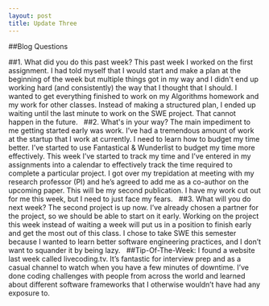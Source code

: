 ```yaml
---
layout: post
title: Update Three
---
```


##Blog Questions

##1. What did you do this past week?
This past week I worked on the first assignment. I had told myself that I would start and make a plan at the beginning of the week but multiple things got in my way and I didn't end up working hard (and consistently) the way that I thought that I should. I wanted to get everything finished to work on my Algorithms homework and my work for other classes. Instead of making a structured plan, I ended up waiting until the last minute to work on the SWE project. That cannot happen in the future.
 
##2. What's in your way?
The main impediment to me getting started early was work. I’ve had a tremendous amount of work at the startup that I work at currently. I need to learn how to budget my time better. I’ve started to use Fantastical & Wunderlist to budget my time more effectively. This week I’ve started to track my time and I’ve entered in my assignments into a calendar to effectively track the time required to complete a particular project. I got over my trepidation at meeting with my research professor (PI) and he’s agreed to add me as a co-author on the upcoming paper. This will be my second publication. I have my work cut out for me this week, but I need to just face my fears.
 
##3. What will you do next week?
The second project is up now. I’ve already chosen a partner for the project, so we should be able to start on it early. Working on the project this week instead of waiting a week will put us in a position to finish early and get the most out of this class. I chose to take SWE this semester because I wanted to learn better software engineering practices, and I don’t want to squander it by being lazy.
 
##Tip-Of-The-Week:
I found a website last week called livecoding.tv. It’s fantastic for interview prep and as a casual channel to watch when you have a few minutes of downtime. I’ve done coding challenges with people from across the world and learned about different software frameworks that I otherwise wouldn’t have had any exposure to. 
